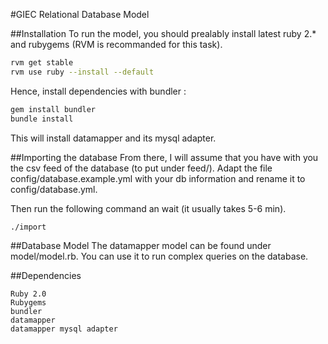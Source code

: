 #GIEC Relational Database Model

##Installation
To run the model, you should prealably install latest ruby 2.\* and rubygems
(RVM is recommanded for this task).

```sh
rvm get stable
rvm use ruby --install --default
```

Hence, install dependencies with bundler :

```sh
gem install bundler
bundle install
```

This will install datamapper and its mysql adapter.

##Importing the database
From there, I will assume that you have with you the csv feed of the database
(to put under feed/). Adapt the file config/database.example.yml with your db
information and rename it to config/database.yml.

Then run the following command an wait (it usually takes 5-6 min).
```sh
./import
```

##Database Model
The datamapper model can be found under model/model.rb. You can use it to run
complex queries on the database.

##Dependencies

	Ruby 2.0
	Rubygems
	bundler
	datamapper
	datamapper mysql adapter
